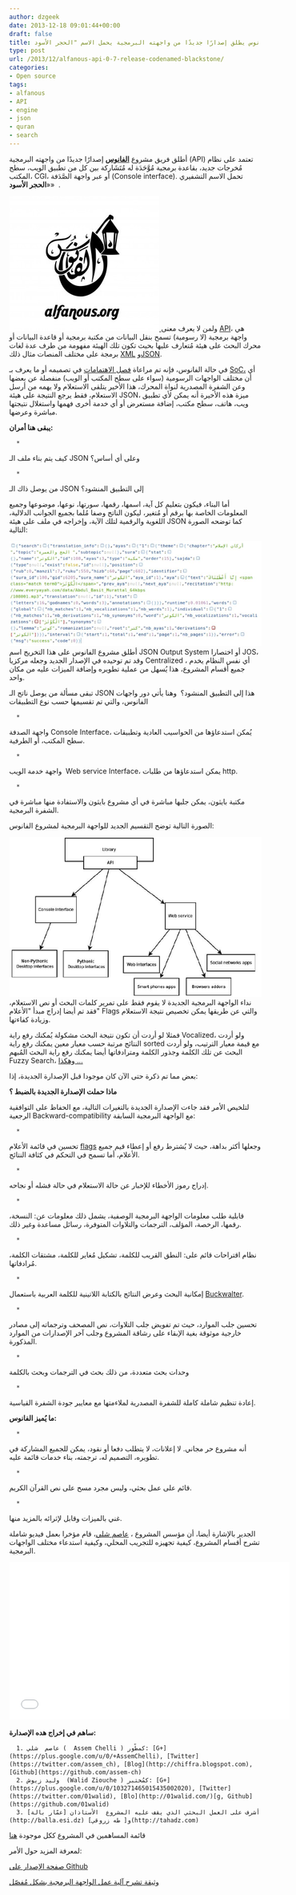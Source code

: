 ```yaml
---
author: dzgeek
date: 2013-12-18 09:01:44+00:00
draft: false
title: الفانوس يطلق إصدارًا جديدًا من واجهته البرمجية يحمل الاسم "الحجر الأسود"
type: post
url: /2013/12/alfanous-api-0-7-release-codenamed-blackstone/
categories:
- Open source
tags:
- alfanous
- API
- engine
- json
- quran
- search
---
```


أطلق فريق مشروع **[الفانوس](http://alfanous.org/ar/aya/)** إصدارًا جديدًا من واجهته البرمجية (API) تعتمد على نظام مُخرجات جديد، بقاعدة برمجية مُوَّحَدَة له مُتَشَاركة بين كل من تطبيق الويب، سطح المكتب، CGI، أو عبر واجهة الصَّدَفة (Console interface). تحمل الاسم التشفيري «**الحجر الأسود**»  .




[![alfanous](alfanous-300x270.jpg)
](https://www.it-scoop.com/wp-content/uploads/2013/11/alfanous.jpg)ولمن لا يعرف معنى [API](http://ar.wikipedia.org/wiki/%D9%88%D8%A7%D8%AC%D9%87%D8%A9_%D8%A8%D8%B1%D9%85%D8%AC%D8%A9_%D8%A7%D9%84%D8%AA%D8%B7%D8%A8%D9%8A%D9%82%D8%A7%D8%AA)، هي واجهة برمجية (لا رسومية) تسمح بنقل البيانات من مكتبة برمجية أو قاعدة البيانات أو محرك البحث على هيئة مُتعارف عليها بحيث تكون تلك الهيئة مفهومة من طرف عدة لغات برمجة على مختلف المنصات مثال ذلك [XML](http://ar.wikipedia.org/wiki/%D9%84%D8%BA%D8%A9_%D8%A7%D9%84%D8%AA%D8%B1%D9%85%D9%8A%D8%B2_%D8%A7%D9%84%D9%82%D8%A7%D8%A8%D9%84%D8%A9_%D9%84%D9%84%D8%A7%D9%85%D8%AA%D8%AF%D8%A7%D8%AF) و[JSON](http://ar.wikipedia.org/wiki/%D8%AC%D8%B3%D9%88%D9%86).




في حالة الفانوس، فإنه تم مراعاة [فصل الاهتمامات](http://ar.wikipedia.org/wiki/%D9%81%D8%B5%D9%84_%D8%A7%D9%84%D8%A7%D9%87%D8%AA%D9%85%D8%A7%D9%85%D8%A7%D8%AA) في تصميمه أو ما يعرف بـ [SoC،](http://en.wikipedia.org/wiki/Separation_of_concerns) أي أن مختلف الواجهات الرسومية (سواء على سطح المكتب أو الويب) منفصلة عن بعضها وعن الشفرة المصدرية لنواة المحرك، هذا الأخير يتلقى الاستعلام ولا يهمه من أرسل الاستعلام، فقط يرجع النتيجة على هيئة JSON، ميزة هذه الأخيرة أنه يمكن لأي تطبيق ويب، هاتف، سطح مكتب، إضافة مستعرض أو أي خدمة أخرى فهمها واستغلال نتيجتها مباشرة وعرضها.




**يبقى هنا أمران:**






	  * 


كيف يتم بناء ملف الـ JSON وعلى أي أساس؟



	  * 


من يوصل ذاك الـ JSON إلى التطبيق المنشود؟






أما البناء، فيكون بتعليم كل آية، اسمها، رقمها، سورتها، نوعها، موضوعها وجميع المعلومات الخاصة بها برقم أو مُتغير، ليكون الناتج وصفا مُلما بجميع الجوانب الدلالية، اللغوية والرقمية لتلك الآية، وإخراجه في ملف على هيئة JSON كما توضحه الصورة التالية:




[![json-example](json-example.jpg)
](json-example.jpg)أطلق مشروع الفانوس على هذا التخريج اسم JSON Output System أو اختصارا JOS، وقد تم توحيده في الإصدار الجديد وجعله مركزيا Centralized ، أي نفس النظام يخدم جميع أقسام المشروع، هذا يُسهل من عملية تطويره وإضافة الميزات عليه من مكان واحد.




تبقى مسألة من يوصل ناتج الـ JSON هذا إلى التطبيق المنشود؟  وهنا يأتي دور واجهات الفانوس، والتي تم تقسيمها حسب نوع التطبيقات






	  * 


واجهة الصدفة Console Interface، يُمكن استدعاؤها من الحواسيب العادية وتطبيقات سطح المكتب، أو الطرفية.



	  * 


واجهة خدمة الويب  Web service Interface، يمكن استدعاؤها من طلبات http.



	  * 


مكتبة بايثون، يمكن جلبها مباشرة في أي مشروع بايثون والاستفادة منها مباشرة في الشفرة البرمجية.






الصورة التالية توضح التقسيم الجديد للواجهة البرمجية لمشروع الفانوس:




[![alfanous-api-hierarchy](alfanous-api-hierarchy.jpg)
](alfanous-api-hierarchy.jpg)نداء الواجهة البرمجية الجديدة لا يقوم فقط على تمرير كلمات البحث أو نص الاستعلام، فقد تم أيضا إدراج مبدأ "الأعلام" Flags والتي عن طريقها يمكن تخصيص نتيجة الاستعلام وزيادة كفاءتها.




فمثلا لو أردت أن تكون نتيجة البحث مشكولة يُمكنك رفع راية Vocalized، ولو أردت النتائج مرتبة حسب معيار معين يمكنك رفع راية sorted مع قيمة معيار الترتيب، ولو أردت البحث عن تلك الكلمة وجذور الكلمة ومترادفاتها أيضا يمكنك رفع راية البحث المُبهم Fuzzy Search، [وهكذا …](https://github.com/Alfanous-team/alfanous/tree/master/src/alfanous#flags)




بعض مما تم ذكرة حتى الآن كان موجودا قبل الإصدارة الجديدة، إذا:




**ماذا حملت الإصدارة الجديدة بالضبط ؟**




لتلخيص الأمر فقد جاءت الإصدارة الجديدة بالتغيرات التالية، مع الحفاظ على التوافقية الرجعية Backward-compatibility مع الواجهة البرمجية السابقة:






	  * 


تحسين في قائمة الأعلام [flags](https://github.com/Alfanous-team/alfanous/tree/master/src/alfanous#flags) وجعلها أكثر بداهة، حيث لا يُشترط رفع أو إعطاء قيم جميع الأعلام، أما تسمح في التحكم في كثافة النتائج.



	  * 


إدراج رموز الأخطاء للإخبار عن حالة الاستعلام في حالة فشله أو نجاحه.



	  * 


قابلية طلب معلومات الواجهة البرمجية الوصفية، يشمل ذلك معلومات عن: النسخة، رقمها، الرخصة، المؤلف، الترجمات والتلاوات المتوفرة، رسائل مساعدة وغير ذلك.



	  * 


نظام اقتراحات قائم على: النطق القريب للكلمة، تشكيل مُغاير للكلمة، مشتقات الكلمة، مُرادفاتها.



	  * 


إمكانية البحث وعرض النتائج بالكتابة اللاتينية للكلمة العربية باستعمال [Buckwalter](http://en.wikipedia.org/wiki/Buckwalter_transliteration).



	  * 


تحسين جلب الموارد، حيث تم تفويض جلب التلاوات، نص المصحف وترجماته إلى مصادر خارجية موثوقة بغية الإبقاء على رشاقة المشروع وجلب آخر الإصدارات من الموارد المذكورة.



	  * 


وحدات بحث متعددة، من ذلك بحث في الترجمات وبحث بالكلمة



	  * 


إعادة تنظيم شاملة كاملة للشفرة المصدرية لملاءمتها مع معايير جودة الشفرة القياسية.






**ما يُميز الفانوس:**






	  * 


أنه مشروع حر مجاني. لا إعلانات، لا يتطلب دفعا أو نقود، يمكن للجميع المشاركة في تطويره، التصميم له، ترجمته، بناء خدمات قائمة عليه.



	  * 


قائم على عمل بحثي، وليس مجرد مسح على نص القرآن الكريم.



	  * 


غني بالميزات وقابل ﻹثرائه بالمزيد منها.






الجدير بالإشارة أيضا، أن مؤسس المشروع ، [عاصم شلي](http://chiffra.blogspot.com/)، قام مؤخرا بعمل فيديو شاملة تشرح أقسام المشروع، كيفية تجهيزه للتجريب المحلي، وكيفية استدعاء مختلف الواجهات البرمجية.




<iframe src="//www.youtube.com/embed/wY1Nc-mgQNY" allowfullscreen="" width="560" frameborder="0" height="315"></iframe>




**ساهم في إخراج هده الإصدارة:**






	  1. عاصم  شلي (  Assem Chelli ) كمطّور: [G+](https://plus.google.com/u/0/+AssemChelli), [Twitter](https://twitter.com/assem_ch), [Blog](http://chiffra.blogspot.com), [Github](https://github.com/assem-ch)
	  2. وليد زيوش  (Walid Ziouche ) كمُختبر: [G+](https://plus.google.com/u/0/103271465015435002020), [Twitter](https://twitter.com/01walid), [Blo](http://01walid.com/)[g, Github](https://github.com/01walid)
	  3. أشرف على العمل البحثي الذي يقف عليه المشروع  الأستاذان [عمّار بالة](http://balla.esi.dz) و[ طه زروقي](http://tahadz.com)



قائمة المساهمين في المشروع ككل موجودة [هنا](https://github.com/Alfanous-team/alfanous/blob/master/AUTHORS.rst)




لمعرفة المزيد حول الأمر:




[صفحة الإصدار على Github](https://github.com/Alfanous-team/alfanous/releases/tag/API_0.7.01)




[وثيقة تشرح آلية عمل الواجهة البرمجية بشكل مُفصّل](https://docs.google.com/file/d/0B4k3dJT6t3wPRHlFSWNhcDNRRGc/edit)
